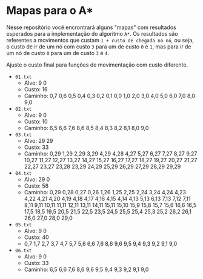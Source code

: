 # Mapas para o A*

Nesse repositório você encrontrará alguns "mapas" com resultados esperados para a implementação do algoritmo `A*`. Os resultados são referentes a movimentos que custam `1 + custo de chegada no nó`, ou seja, o custo de ir de um nó com custo `3` para um de custo `0` é `1`, mas para ir de um nó de custo `0` para um de custo `3` é `4`.

Ajuste o custo final para funções de movimentação com custo diferente.

* `01.txt`
    * Alvo: 9 0
    * Custo: 16
    * Caminho: 0,7 0,6 0,5 0,4 0,3 0,2 0,1 0,0 1,0 2,0 3,0 4,0 5,0 6,0 7,0 8,0 9,0
* `02.txt`
    * Alvo: 9 0
    * Custo: 10
    * Caminho: 6,5 6,6 7,6 8,6 8,5 8,4 8,3 8,2 8,1 8,0 9,0
* `03.txt`
    * Alvo: 29 29
    * Custo: 33
    * Caminho: 0,29 1,29 2,29 3,29 4,29 4,28 4,27 5,27 6,27 7,27 8,27 9,27 10,27 11,27 12,27 13,27 14,27 15,27 16,27 17,27 18,27 19,27 20,27 21,27 22,27 23,27 23,28 23,29 24,29 25,29 26,29 27,29 28,29 29,29
* `04.txt`
    * Alvo: 29 0
    * Custo: 58
    * Caminho: 0,29 0,28 0,27 0,26 1,26 1,25 2,25 2,24 3,24 4,24 4,23 4,22 4,21 4,20 4,19 4,18 4,17 4,16 4,15 4,14 4,13 5,13 6,13 7,13 7,12 7,11 8,11 9,11 10,11 11,11 12,11 13,11 14,11 15,11 15,10 15,9 15,8 15,7 15,6 16,6 16,5 17,5 18,5 19,5 20,5 21,5 22,5 23,5 24,5 25,5 25,4 25,3 25,2 26,2 26,1 26,0 27,0 28,0 29,0
* `05.txt`
    * Alvo: 9 0
    * Custo: 40
    * 0,7 1,7 2,7 3,7 4,7 5,7 5,6 6,6 7,6 8,6 9,6 9,5 9,4 9,3 9,2 9,1 9,0
* `06.txt`
    * Alvo: 9 0
    * Custo: 33
    * Caminho: 6,5 6,6 7,6 8,6 9,6 9,5 9,4 9,3 9,2 9,1 9,0
